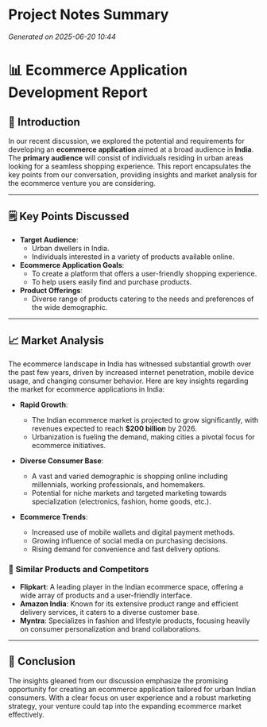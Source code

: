 # Project Notes Summary

*Generated on 2025-06-20 10:44*

# 📊 **Ecommerce Application Development Report**

## 📌 **Introduction**
In our recent discussion, we explored the potential and requirements for developing an **ecommerce application** aimed at a broad audience in **India**. The **primary audience** will consist of individuals residing in urban areas looking for a seamless shopping experience. This report encapsulates the key points from our conversation, providing insights and market analysis for the ecommerce venture you are considering.

---

## 🗒️ **Key Points Discussed**
- **Target Audience**: 
  - Urban dwellers in India.
  - Individuals interested in a variety of products available online.
- **Ecommerce Application Goals**:
  - To create a platform that offers a user-friendly shopping experience.
  - To help users easily find and purchase products.
- **Product Offerings**:
  - Diverse range of products catering to the needs and preferences of the wide demographic.

---

## 📈 **Market Analysis**

The ecommerce landscape in India has witnessed substantial growth over the past few years, driven by increased internet penetration, mobile device usage, and changing consumer behavior. Here are key insights regarding the market for ecommerce applications in India:

- **Rapid Growth**: 
  - The Indian ecommerce market is projected to grow significantly, with revenues expected to reach **$200 billion** by 2026.
  - Urbanization is fueling the demand, making cities a pivotal focus for ecommerce initiatives.

- **Diverse Consumer Base**:
  - A vast and varied demographic is shopping online including millennials, working professionals, and homemakers.
  - Potential for niche markets and targeted marketing towards specialization (electronics, fashion, home goods, etc.).

- **Ecommerce Trends**:
  - Increased use of mobile wallets and digital payment methods.
  - Growing influence of social media on purchasing decisions.
  - Rising demand for convenience and fast delivery options.

### 👥 **Similar Products and Competitors**
- **Flipkart**: A leading player in the Indian ecommerce space, offering a wide array of products and a user-friendly interface.
- **Amazon India**: Known for its extensive product range and efficient delivery services, it caters to a diverse customer base.
- **Myntra**: Specializes in fashion and lifestyle products, focusing heavily on consumer personalization and brand collaborations.

---

## 🎯 **Conclusion**
The insights gleaned from our discussion emphasize the promising opportunity for creating an ecommerce application tailored for urban Indian consumers. With a clear focus on user experience and a robust marketing strategy, your venture could tap into the expanding ecommerce market effectively.
